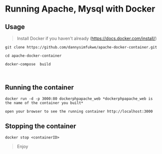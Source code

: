 # Running Apache, Mysql with Docker

## Usage

> Install Docker if you haven't already (https://docs.docker.com/install/)

```
git clone https://github.com/dannysimfukwe/apache-docker-container.git

cd apache-docker-container

docker-compose  build



```

## Running the container

```
docker run -d -p 3000:80 dockerphpapache_web *dockerphpapache_web is the name of the container you built*

open your browser to see the running container http://localhost:3000

```

## Stopping the container

``
docker stop <containerID>
``

> Enjoy